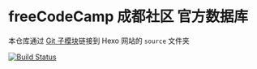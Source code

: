 # freeCodeCamp 成都社区 官方数据库

本仓库通过 [Git 子模块][1]链接到 Hexo 网站的 `source` 文件夹

[![Build Status](https://travis-ci.com/FreeCodeCamp-Chengdu/Wiki.svg?branch=hexo)](https://travis-ci.com/FreeCodeCamp-Chengdu/Wiki)

[1]: https://git-scm.com/book/zh/v2/Git-%E5%B7%A5%E5%85%B7-%E5%AD%90%E6%A8%A1%E5%9D%97
